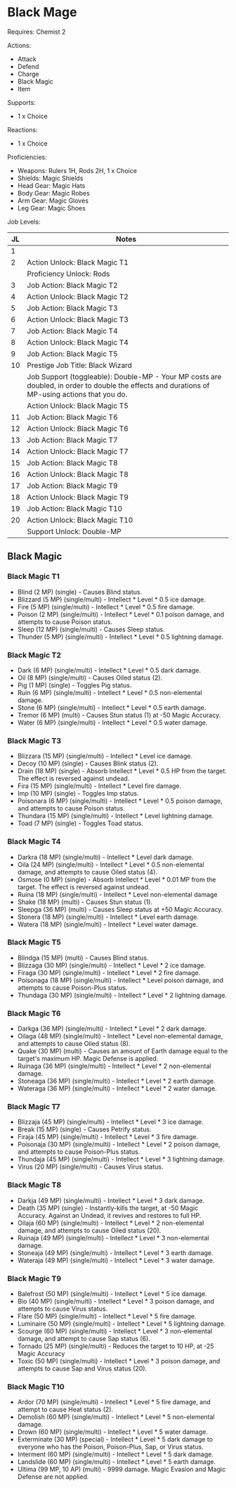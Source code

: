 # Black Mage

Requires: Chemist 2

Actions:

- Attack
- Defend
- Charge
- Black Magic
- Item

Supports:

- 1 x Choice

Reactions:

- 1 x Choice

Proficiencies:

- Weapons: Rulers 1H, Rods 2H, 1 x Choice
- Shields: Magic Shields
- Head Gear: Magic Hats
- Body Gear: Magic Robes
- Arm Gear: Magic Gloves
- Leg Gear: Magic Shoes

Job Levels:

| JL | Notes |
| --- | --- |
| 1 | 
| 2 | Action Unlock: Black Magic T1
|   | Proficiency Unlock: Rods
| 3 | Job Action: Black Magic T2
| 4 | Action Unlock: Black Magic T2
| 5 | Job Action: Black Magic T3
| 6 | Action Unlock: Black Magic T3
| 7 | Job Action: Black Magic T4
| 8 | Action Unlock: Black Magic T4
| 9 | Job Action: Black Magic T5
| 10 | Prestige Job Title: Black Wizard
|    | Job Support (toggleable): Double-MP - Your MP costs are doubled, in order to double the effects and durations of MP-using actions that you do.
|    | Action Unlock: Black Magic T5
| 11 | Job Action: Black Magic T6
| 12 | Action Unlock: Black Magic T6
| 13 | Job Action: Black Magic T7
| 14 | Action Unlock: Black Magic T7
| 15 | Job Action: Black Magic T8
| 16 | Action Unlock: Black Magic T8
| 17 | Job Action: Black Magic T9
| 18 | Action Unlock: Black Magic T9
| 19 | Job Action: Black Magic T10
| 20 | Action Unlock: Black Magic T10
|    | Support Unlock: Double-MP

## Black Magic

### Black Magic T1

- Blind (2 MP) (single) - Causes Blind status.
- Blizzard (5 MP) (single/multi) - Intellect * Level * 0.5 ice damage.
- Fire (5 MP) (single/multi) - Intellect * Level * 0.5 fire damage.
- Poison (2 MP) (single/multi) - Intellect * Level * 0.1 poison damage, and attempts to cause Poison status.
- Sleep (12 MP) (single/multi) - Causes Sleep status.
- Thunder (5 MP) (single/multi) - Intellect * Level * 0.5 lightning damage.

### Black Magic T2

- Dark (6 MP) (single/multi) - Intellect * Level * 0.5 dark damage.
- Oil (8 MP) (single/multi) - Causes Oiled status (2).
- Pig (1 MP) (single) - Toggles Pig status.
- Ruin (6 MP) (single/multi) - Intellect * Level * 0.5 non-elemental damage.
- Stone (6 MP) (single/multi) - Intellect * Level * 0.5 earth damage.
- Tremor (6 MP) (multi) - Causes Stun status (1) at -50 Magic Accuracy.
- Water (6 MP) (single/multi) - Intellect * Level * 0.5 water damage.

### Black Magic T3

- Blizzara (15 MP) (single/multi) - Intellect * Level ice damage.
- Decoy (10 MP) (single) - Causes Blink status (2).
- Drain (18 MP) (single) - Absorb Intellect * Level * 0.5 HP from the target. The effect is reversed against undead.
- Fira (15 MP) (single/multi) - Intellect * Level fire damage.
- Imp (10 MP) (single) - Toggles Imp status.
- Poisonara (6 MP) (single/multi) - Intellect * Level * 0.5 poison damage, and attempts to cause Poison status.
- Thundara (15 MP) (single/multi) - Intellect * Level lightning damage.
- Toad (7 MP) (single) - Toggles Toad status.

### Black Magic T4

- Darkra (18 MP) (single/multi) - Intellect * Level dark damage.
- Oila (24 MP) (single/multi) - Intellect * Level * 0.5 non-elemental damage, and attempts to cause Oiled status (4).
- Osmose (0 MP) (single) - Absorb Intellect * Level * 0.01 MP from the target. The effect is reversed against undead.
- Ruina (18 MP) (single/multi) - Intellect * Level non-elemental damage
- Shake (18 MP) (multi) - Causes Stun status (1).
- Sleepga (36 MP) (multi) - Causes Sleep status at +50 Magic Accuracy.
- Stonera (18 MP) (single/multi) - Intellect * Level earth damage.
- Watera (18 MP) (single/multi) - Intellect * Level water damage.

### Black Magic T5

- Blindga (15 MP) (multi) - Causes Blind status.
- Blizzaga (30 MP) (single/multi) - Intellect * Level * 2 ice damage.
- Firaga (30 MP) (single/multi) - Intellect * Level * 2 fire damage.
- Poisonaga (18 MP) (single/multi) - Intellect * Level poison damage, and attempts to cause Poison-Plus status.
- Thundaga (30 MP) (single/multi) - Intellect * Level * 2 lightning damage.

### Black Magic T6

- Darkga (36 MP) (single/multi) - Intellect * Level * 2 dark damage.
- Oilaga (48 MP) (single/multi) - Intellect * Level non-elemental damage, and attempts to cause Oiled status (8).
- Quake (30 MP) (multi) - Causes an amount of Earth damage equal to the target's maximum HP. Magic Defense is applied.
- Ruinaga (36 MP) (single/multi) - Intellect * Level * 2 non-elemental damage.
- Stoneaga (36 MP) (single/multi) - Intellect * Level * 2 earth damage.
- Wateraga (36 MP) (single/multi) - Intellect * Level * 2 water damage.

### Black Magic T7

- Blizzaja (45 MP) (single/multi) - Intellect * Level * 3 ice damage.
- Break (15 MP) (single) - Causes Petrify status.
- Firaja (45 MP) (single/multi) - Intellect * Level * 3 fire damage.
- Poisonaja (30 MP) (single/multi) - Intellect * Level * 2 poison damage, and attempts to cause Poison-Plus status.
- Thundaja (45 MP) (single/multi) - Intellect * Level * 3 lightning damage.
- Virus (20 MP) (single/multi) - Causes Virus status.

### Black Magic T8

- Darkja (49 MP) (single/multi) - Intellect * Level * 3 dark damage.
- Death (35 MP) (single) - Instantly-kills the target, at -50 Magic Accuracy. Against an Undead, it revives and restores to full HP.
- Oilaja (60 MP) (single/multi) - Intellect * Level * 2 non-elemental damage, and attempts to cause Oiled status (20).
- Ruinaja (49 MP) (single/multi) - Intellect * Level * 3 non-elemental damage.
- Stoneaja (49 MP) (single/multi) - Intellect * Level * 3 earth damage.
- Wateraja (49 MP) (single/multi) - Intellect * Level * 3 water damage.

### Black Magic T9

- Balefrost (50 MP) (single/multi) - Intellect * Level * 5 ice damage.
- Bio (40 MP) (single/multi) - Intellect * Level * 3 poison damage, and attempts to cause Virus status.
- Flare (50 MP) (single/multi) - Intellect * Level * 5 fire damage.
- Luminaire (50 MP) (single/multi) - Intellect * Level * 5 lightning damage.
- Scourge (60 MP) (single/multi) - Intellect * Level * 3 non-elemental damage, and attempt to cause Sap status (6).
- Tornado (25 MP) (single/multi) - Reduces the target to 10 HP, at -25 Magic Accuracy
- Toxic (50 MP) (single/multi) - Intellect * Level * 3 poison damage, and attempts to cause Sap and Virus status (20).

### Black Magic T10

 - Ardor (70 MP) (single/multi) - Intellect * Level * 5 fire damage, and attempt to cause Heat status (2).
- Demolish (60 MP) (single/multi) - Intellect * Level * 5 non-elemental damage.
- Drown (60 MP) (single/multi) - Intellect * Level * 5 water damage.
- Exterminate (30 MP) (special) - Intellect * Level * 5 dark damage to everyone who has the Poison, Poison-Plus, Sap, or Virus status.
- Interment (60 MP) (single/multi) - Intellect * Level * 5 dark damage.
- Landslide (60 MP) (single/multi) - Intellect * Level * 5 earth damage.
- Ultima (99 MP, 10 AP) (multi) - 9999 damage. Magic Evasion and Magic Defense are not applied.

